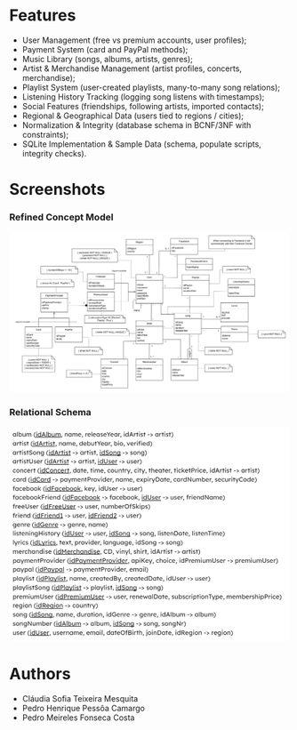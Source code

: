 # Features

- User Management (free vs premium accounts, user profiles);
- Payment System (card and PayPal methods);
- Music Library (songs, albums, artists, genres);
- Artist & Merchandise Management (artist profiles, concerts, merchandise);
- Playlist System (user-created playlists, many-to-many song relations);
- Listening History Tracking (logging song listens with timestamps);
- Social Features (friendships, following artists, imported contacts);
- Regional & Geographical Data (users tied to regions / cities);
- Normalization & Integrity (database schema in BCNF/3NF with constraints);
- SQLite Implementation & Sample Data (schema, populate scripts, integrity checks).

# Screenshots
### Refined Concept Model
![rcm](https://github.com/phpc99/bd-project/blob/main/refinedConceptModel.png)

### Relational Schema
![rs](https://github.com/phpc99/bd-project/blob/main/relationalSchema.png)

# Authors 
- Cláudia Sofia Teixeira Mesquita
- Pedro Henrique Pessôa Camargo
- Pedro Meireles Fonseca Costa
